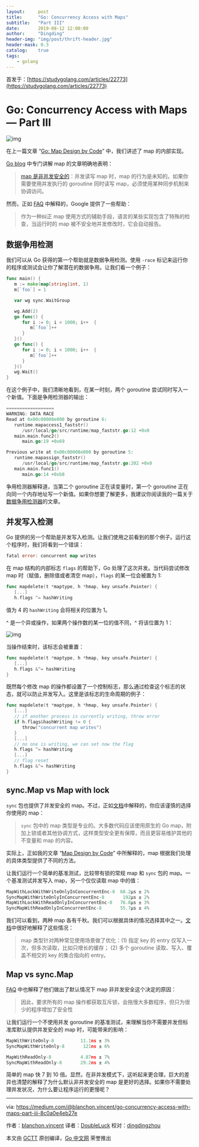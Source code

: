 ```yaml
---
layout:     post
title:      "Go: Concurrency Access with Maps"
subtitle:   "Part III"
date:       2019-08-12 12:00:00
author:     "Dingding"
header-img: "img/post/thrift-header.jpg"
header-mask: 0.3
catalog:    true
tags:
    - golang 
---
```


首发于：[https://studygolang.com/articles/22773](https://studygolang.com/articles/22773)

# Go: Concurrency Access with Maps — Part III

![img](https://github.com/studygolang/gctt-images/blob/master/go-concurrency-access-with-maps-Part-III/1_uZMa7x3KBqJKJ6rWtnZFwA.png?raw=true)

在上一篇文章 “[Go: Map Design by Code](https://medium.com/@blanchon.vincent/go-map-design-by-code-part-ii-50d111557c08)” 中，我们讲述了 map 的内部实现。

[Go blog](https://blog.golang.org/go-maps-in-action) 中专门讲解 map 的文章明确地表明：

> [map 是非并发安全的](https://golang.org/doc/faq#atomic_maps)：并发读写 map 时，map 的行为是未知的。如果你需要使用并发执行的 goroutine 同时读写 map，必须使用某种同步机制来协调访问。

然而，正如 [FAQ](https://golang.org/doc/faq#atomic_maps) 中解释的，Google 提供了一些帮助：

> 作为一种纠正 map 使用方式的辅助手段，语言的某些实现包含了特殊的检查，当运行时的 map 被不安全地并发修改时，它会自动报告。

## 数据争用检测

我们可以从 Go 获得的第一个帮助就是数据争用检测。使用 `-race` 标记来运行你的程序或测试会让你了解潜在的数据争用。让我们看一个例子：

```go
func main() {
   m := make(map[string]int, 1)
   m[`foo`] = 1

   var wg sync.WaitGroup

   wg.Add(2)
   go func() {
      for i := 0; i < 1000; i++  {
         m[`foo`]++
      }
   }()
   go func() {
      for i := 0; i < 1000; i++  {
         m[`foo`]++
      }
   }()
   wg.Wait()
}
```

在这个例子中，我们清晰地看到，在某一时刻，两个 goroutine 尝试同时写入一个新值。下面是争用检测器的输出：

```go
==================
WARNING: DATA RACE
Read at 0x00c00008e000 by goroutine 6:
   runtime.mapaccess1_faststr()
      /usr/local/go/src/runtime/map_faststr.go:12 +0x0
   main.main.func2()
      main.go:19 +0x69

Previous write at 0x00c00008e000 by goroutine 5:
   runtime.mapassign_faststr()
      /usr/local/go/src/runtime/map_faststr.go:202 +0x0
   main.main.func1()
      main.go:14 +0xb8
```

争用检测器解释道，当第二个 goroutine 正在读变量时，第一个 goroutine 正在向同一个内存地址写一个新值。如果你想要了解更多，我建议你阅读我的一篇关于[数据争用检测器](https://medium.com/@blanchon.vincent/go-race-detector-with-threadsanitizer-8e497f9e42db)的文章。

## 并发写入检测

Go 提供的另一个帮助是并发写入检测。让我们使用之前看到的那个例子。运行这个程序时，我们将看到一个错误：

```go
fatal error: concurrent map writes
```

在 map 结构的内部标志 `flags` 的帮助下，Go 处理了这次并发。当代码尝试修改 map 时（赋值，删除值或者清空 map），`flags` 的某一位会被置为 1:

```go
func mapdelete(t *maptype, h *hmap, key unsafe.Pointer) {
   [...]
   h.flags ^= hashWriting
```

值为 4 的 `hashWriting` 会将相关的位置为 1。

^ 是一个异或操作，如果两个操作数的某一位的值不同，^ 将该位置为 1：

![img](https://github.com/studygolang/gctt-images/blob/master/go-concurrency-access-with-maps-Part-III/1_4OrKbRPWgBTNf-zvSYr_hA.png?raw=true)

当操作结束时，该标志会被重置：

```go
func mapdelete(t *maptype, h *hmap, key unsafe.Pointer) {
   [...]
   h.flags &^= hashWriting
}
```

既然每个修改 map 的操作都设置了一个控制标志，那么通过检查这个标志的状态，就可以防止并发写入。这里是该标志的生命周期的例子：

```go
func mapdelete(t *maptype, h *hmap, key unsafe.Pointer) {
   [...]
   // if another process is currently writing, throw error
   if h.flags&hashWriting != 0 {
      throw("concurrent map writes")
   }
   [...]
   // no one is writing, we can set now the flag
   h.flags ^= hashWriting
   [...]
   // flag reset
   h.flags &^= hashWriting
}
```

## sync.Map vs Map with lock

`sync` 包也提供了并发安全的 map。不过，正如[文档](https://golang.org/pkg/sync/)中解释的，你应该谨慎的选择你使用的 map：

> `sync` 包中的 map 类型是专业的。大多数代码应该使用原生的 Go map，附加上锁或者其他协调方式，这样类型安全更有保障，而且更容易维护其他的不变量和 map 的内容。

实际上，正如我的文章 “[Map Design by Code](https://medium.com/@blanchon.vincent/go-map-design-by-code-part-ii-july-50d111557c08)” 中所解释的，map 根据我们处理的具体类型提供了不同的方法。

让我们运行一个简单的基准测试，比较带有锁的常规 map 和 `sync` 包的 map。一个基准测试并发写入 map，另一个仅仅读取 map 中的值：

```go
MapWithLockWithWriteOnlyInConcurrentEnc-8  68.2µs ± 2%
SyncMapWithWriteOnlyInConcurrentEnc-8       192µs ± 2%
MapWithLockWithReadOnlyInConcurrentEnc-8   76.8µs ± 3%
SyncMapWithReadOnlyInConcurrentEnc-8       55.7µs ± 4%
```

我们可以看到，两种 map 各有千秋。我们可以根据具体的情况选择其中之一。[文档](https://golang.org/pkg/sync/#Map)中很好地解释了这些情况：

> map 类型针对两种常见使用场景做了优化：(1) 指定 key 的 entry 仅写入一次，但多次读取，比如只增长的缓存； (2) 多个 goroutine 读取、写入、覆盖不相交的 key 的集合指向的 entry。

## Map vs sync.Map

[FAQ](https://golang.org/doc/faq#atomic_maps) 中也解释了他们做出了默认情况下 map 非并发安全这个决定的原因：

> 因此，要求所有的 map 操作都获取互斥锁，会拖慢大多数程序，但只为很少的程序增加了安全性

让我们运行一个不使用并发 goroutine 的基准测试，来理解当你不需要并发但标准库默认提供并发安全的 map 时，可能带来的影响：

```go
MapWithWriteOnly-8          11.1ns ± 3%
SyncMapWithWriteOnly-8       121ns ± 6%

MapWithReadOnly-8           4.87ns ± 7%
SyncMapWithReadOnly-8       29.2ns ± 4%
```

简单的 map 快 7 到 10 倍。显然，在非并发模式下，这听起来更合理，巨大的差异也清楚的解释了为什么默认非并发安全的 map 是更好的选择。如果你不需要处理并发状况，为什么要让程序运行的更慢呢？

---
via: https://medium.com/@blanchon.vincent/go-concurrency-access-with-maps-part-iii-8c0a0e4eb27e

作者：[blanchon.vincent](https://medium.com/@blanchon.vincent)
译者：[DoubleLuck](https://github.com/DoubleLuck)
校对：[dingdingzhou](https://github.com/dingdingzhou)

本文由 [GCTT](https://github.com/studygolang/GCTT) 原创编译，[Go 中文网](https://studygolang.com/) 荣誉推出
